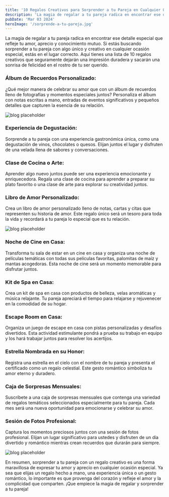 ```yaml
---
title: '10 Regalos Creativos para Sorprender a tu Pareja en Cualquier Ocasión'
description: 'La magia de regalar a tu pareja radica en encontrar ese detalle especial que refleje tu amor...'
pubDate: 'Mar 03 2024'
heroImage: '/sorprende-a-tu-pareja.jpg'
---
```


La magia de regalar a tu pareja radica en encontrar ese detalle especial que refleje tu amor, aprecio y conocimiento mutuo. Si estás buscando sorprender a tu pareja con algo único y creativo en cualquier ocasión especial, estás en el lugar correcto. Aquí tienes una lista de 10 regalos creativos que seguramente dejarán una impresión duradera y sacarán una sonrisa de felicidad en el rostro de tu ser querido.

### Álbum de Recuerdos Personalizado: 
¿Qué mejor manera de celebrar su amor que con un álbum de recuerdos lleno de fotografías y momentos especiales juntos? Personaliza el álbum con notas escritas a mano, entradas de eventos significativos y pequeños detalles que capturen la esencia de su relación.

![blog placeholder](/sorprende-a-tu-pareja-post-3.jpg)

### Experiencia de Degustación: 
Sorprende a tu pareja con una experiencia gastronómica única, como una degustación de vinos, chocolates o quesos. Elijan juntos el lugar y disfruten de una velada llena de sabores y conversaciones.

### Clase de Cocina o Arte: 
Aprender algo nuevo juntos puede ser una experiencia emocionante y enriquecedora. Regala una clase de cocina para aprender a preparar su plato favorito o una clase de arte para explorar su creatividad juntos.

### Libro de Amor Personalizado: 
Crea un libro de amor personalizado lleno de notas, cartas y citas que representen su historia de amor. Este regalo único será un tesoro para toda la vida y recordará a tu pareja lo especial que es tu relación.

![blog placeholder](/sorprende-a-tu-pareja-post-1.jpg)

### Noche de Cine en Casa: 
Transforma tu sala de estar en un cine en casa y organiza una noche de películas temáticas con todas sus películas favoritas, palomitas de maíz y mantas acogedoras. Esta noche de cine será un momento memorable para disfrutar juntos.

### Kit de Spa en Casa: 
Crea un kit de spa en casa con productos de belleza, velas aromáticas y música relajante. Tu pareja apreciará el tiempo para relajarse y rejuvenecer en la comodidad de su hogar.

### Escape Room en Casa: 
Organiza un juego de escape en casa con pistas personalizadas y desafíos divertidos. Esta actividad estimulante pondrá a prueba su trabajo en equipo y los hará trabajar juntos para resolver los acertijos.

### Estrella Nombrada en su Honor: 
Registra una estrella en el cielo con el nombre de tu pareja y presenta el certificado como un regalo celestial. Este gesto romántico simboliza tu amor eterno y duradero.

### Caja de Sorpresas Mensuales: 
Suscríbete a una caja de sorpresas mensuales que contenga una variedad de regalos temáticos seleccionados especialmente para tu pareja. Cada mes será una nueva oportunidad para emocionarse y celebrar su amor.

### Sesión de Fotos Profesional: 
Captura los momentos preciosos juntos con una sesión de fotos profesional. Elijan un lugar significativo para ustedes y disfruten de un día divertido y romántico mientras crean recuerdos que durarán para siempre.

![blog placeholder](/sorprende-a-tu-pareja-post-2.jpg)

En resumen, sorprender a tu pareja con un regalo creativo es una forma maravillosa de expresar tu amor y aprecio en cualquier ocasión especial. Ya sea que elijas un regalo hecho a mano, una experiencia única o un gesto romántico, lo importante es que provenga del corazón y refleje el amor y la complicidad que comparten. ¡Que empiece la magia de regalar y sorprender a tu pareja!